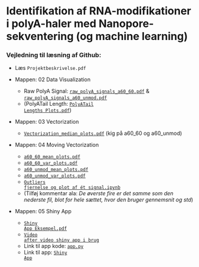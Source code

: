 # Identifikation af RNA-modifikationer i polyA-haler med Nanopore-sekventering (og machine learning)

### Vejledning til læsning af Github:
- Læs `Projektbeskrivelse.pdf` 

-  Mappen: 02 Data Visualization
    - Raw PolyA Signal: <a href="https://github.com/Najaandrup/Dataprojekt/blob/main/02%20Data%20Visualization/Raw%20PolyA%20Signal/raw_polyA_signals_a60_60.pdf"><code>raw_polyA_signals_a60_60.pdf</code></a> & <a href="https://github.com/Najaandrup/Dataprojekt/blob/main/02%20Data%20Visualization/Raw%20PolyA%20Signal/raw_polyA_signals_a60_unmod.pdf"><code>raw_polyA_signals_a60_unmod.pdf</code></a>
    - (PolyATail Length: <a href="https://github.com/Najaandrup/Dataprojekt/blob/main/02%20Data%20Visualization/PolyATail%20Length/PolyATail%20Lengths%20Plots.pdf"><code>PolyATail Lengths Plots.pdf</code></a>)
 
- Mappen: 03 Vectorization
    - <a href="https://github.com/Najaandrup/Dataprojekt/blob/main/03%20Vectorization/Vectorization_median_plots.pdf"><code>Vectorization_median_plots.pdf</code></a> (kig på a60_60 og a60_unmod)
 
- Mappen: 04 Moving Vectorization
    - <a href="https://github.com/Najaandrup/Dataprojekt/blob/main/04%20Moving%20Vectorization/a60_60_mean_plots.pdf"><code>a60_60_mean_plots.pdf</code></a>
    - <a href="https://github.com/Najaandrup/Dataprojekt/blob/main/04%20Moving%20Vectorization/a60_60_var_plots.pdf"><code>a60_60_var_plots.pdf</code></a>
    - <a href="https://github.com/Najaandrup/Dataprojekt/blob/main/04%20Moving%20Vectorization/a60_unmod_mean_plots.pdf"><code>a60_unmod_mean_plots.pdf</code></a>
    - <a href="https://github.com/Najaandrup/Dataprojekt/blob/main/04%20Moving%20Vectorization/a60_unmod_var_plots.pdf"><code>a60_unmod_var_plots.pdf</code></a>
    - <a href="https://github.com/Najaandrup/Dataprojekt/blob/main/04%20Moving%20Vectorization/Outliers%20fjernelse%20og%20plot%20af%20%C3%A9t%20signal.ipynb"><code>Outliers fjernelse og plot af ét signal.ipynb</code></a>
    - (Tilføj kommentar ala: *De øverste fire er det samme som den nederste fil, blot for hele sættet, hvor den bruger gennemsnit og std*)
 
- Mappen: 05 Shiny App
    - <a href="https://github.com/Najaandrup/Dataprojekt/blob/main/05%20Shiny%20App/Shiny%20App%20Eksempel.pdf"><code>Shiny App Eksempel.pdf</code></a>
    - <a href="https://juliemalm.github.io/Video-dataprojekt/"><code>Video after video shiny app i brug</code></a>
    - Link til app kode: <a href="https://github.com/Najaandrup/Dataprojekt/blob/main/05%20Shiny%20App/app.py"><code>app.py</code></a>
    - Link til app: <a href="https://naja.shinyapps.io/05_shiny_app/"><code>Shiny App</code></a>






